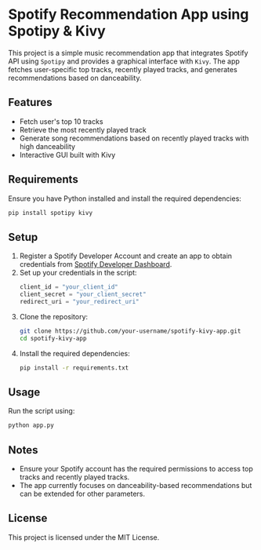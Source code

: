 # Spotify Recommendation App using Spotipy & Kivy

This project is a simple music recommendation app that integrates Spotify API using `Spotipy` and provides a graphical interface with `Kivy`. The app fetches user-specific top tracks, recently played tracks, and generates recommendations based on danceability.

## Features
- Fetch user's top 10 tracks
- Retrieve the most recently played track
- Generate song recommendations based on recently played tracks with high danceability
- Interactive GUI built with Kivy

## Requirements
Ensure you have Python installed and install the required dependencies:
```sh
pip install spotipy kivy
```

## Setup
1. Register a Spotify Developer Account and create an app to obtain credentials from [Spotify Developer Dashboard](https://developer.spotify.com/).
2. Set up your credentials in the script:
    ```python
    client_id = "your_client_id"
    client_secret = "your_client_secret"
    redirect_uri = "your_redirect_uri"
    ```
3. Clone the repository:
    ```sh
    git clone https://github.com/your-username/spotify-kivy-app.git
    cd spotify-kivy-app
    ```
4. Install the required dependencies:
    ```sh
    pip install -r requirements.txt
    ```

## Usage
Run the script using:
```sh
python app.py
```

## Notes
- Ensure your Spotify account has the required permissions to access top tracks and recently played tracks.
- The app currently focuses on danceability-based recommendations but can be extended for other parameters.

## License
This project is licensed under the MIT License.


